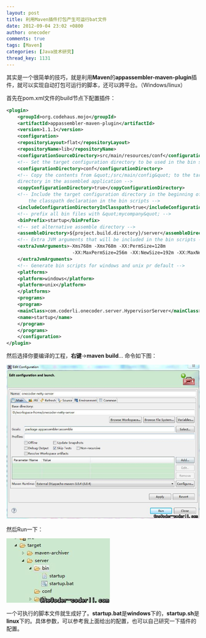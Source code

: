 ```yaml
---
layout: post
title: 利用Maven插件打包产生可运行bat文件
date: 2012-09-04 23:02 +0800
author: onecoder
comments: true
tags: [Maven]
categories: [Java技术研究]
thread_key: 1131
---
```

其实是一个很简单的技巧，就是利用**Maven**的**appassembler-maven-plugin**插件，就可以实现自动打包可运行的脚本，还可以跨平台。（Windows/linux）

首先在pom.xml文件的build节点下配置插件：	

```xml
<plugin>
    <groupId>org.codehaus.mojo</groupId>
    <artifactId>appassembler-maven-plugin</artifactId>
    <version>1.1.1</version>
	<configuration>
	<repositoryLayout>flat</repositoryLayout>
	<repositoryName>lib</repositoryName>
	<configurationSourceDirectory>src/main/resources/conf</configurationSourceDirectory>
	<!-- Set the target configuration directory to be used in the bin scripts -->
	<configurationDirectory>conf</configurationDirectory>
	<!-- Copy the contents from &quot;/src/main/config&quot; to the target configuration 
	directory in the assembled application -->
	<copyConfigurationDirectory>true</copyConfigurationDirectory>
	<!-- Include the target configuration directory in the beginning of 
		the classpath declaration in the bin scripts -->
	<includeConfigurationDirectoryInClasspath>true</includeConfigurationDirectoryInClasspath>
	<!-- prefix all bin files with &quot;mycompany&quot; -->
	<binPrefix>startup</binPrefix>
	<!-- set alternative assemble directory -->
	<assembleDirectory>${project.build.directory}/server</assembleDirectory>
	<!-- Extra JVM arguments that will be included in the bin scripts -->
	<extraJvmArguments>-Xms768m -Xmx768m -XX:PermSize=128m
						-XX:MaxPermSize=256m -XX:NewSize=192m -XX:MaxNewSize=384m
	</extraJvmArguments>
	<!-- Generate bin scripts for windows and unix pr default -->
	<platforms>
	<platform>windows</platform>
	<platform>unix</platform>
	</platforms>
	<programs>
	<program>
	<mainClass>com.coderli.onecoder.server.HypervisorServer</mainClass>
	<name>startup</name>
	</program>
	</programs>
	</configuration>
</plugin>
```

然后选择你要编译的工程，**右键**->**maven build**... 命令如下图：

![](/images/oldposts/ogPHi.jpg)

然后Run一下：

![](/images/oldposts/HaQ6M.jpg)

一个可执行的脚本文件就生成好了。**startup.bat**是**windows**下的，**startup.sh**是**linux**下的。具体参数，可以参考我上面给出的配置，也可以自己研究一下插件的配置。